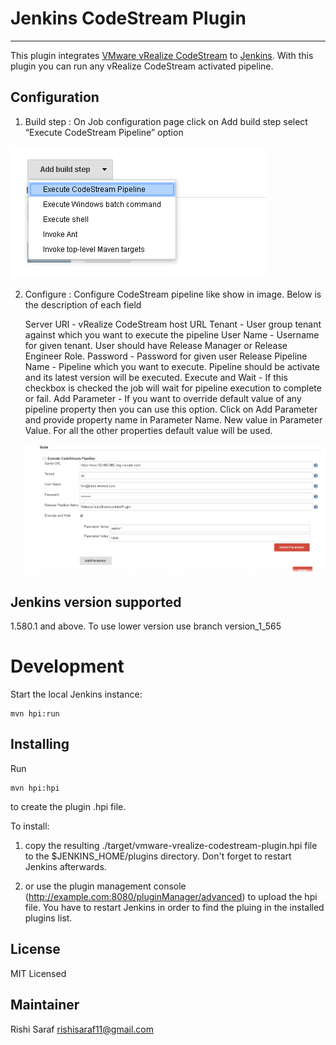 # Jenkins CodeStream Plugin
---------------------
This plugin integrates [VMware vRealize CodeStream][] to [Jenkins][]. With this plugin you can run any vRealize CodeStream activated pipeline.

[VMware vRealize CodeStream]: https://www.vmware.com/products/vrealize-code-stream
[Jenkins]: https://jenkins-ci.org/

Configuration
-------------

1) Build step : On Job configuration page click on Add build step select “Execute CodeStream Pipeline” option

![Build step](/doc/add-build-step.png)

2) Configure :  Configure CodeStream pipeline like show in image. Below is the description of each field

     Server URl -   vRealize CodeStream host URL
     Tenant - User group tenant against which you want to execute the pipeline
     User Name - Username for given tenant. User should have Release Manager or Release Engineer Role.
     Password - Password for given user
     Release Pipeline Name - Pipeline which you want to execute. Pipeline should be activate and its latest version will be executed.
     Execute and Wait - If this checkbox is checked the job will wait for pipeline execution to complete or fail.
     Add Parameter - If you want to override default value of any pipeline property then you can use this option. Click on Add Parameter and provide property name in Parameter Name. New  value in Parameter Value. For all the other properties default value will be used.

     ![Configure](/doc/configuration.png)


Jenkins version supported
------------------------
1.580.1 and above. To use lower version use branch version_1_565


Development
===========

Start the local Jenkins instance:

    mvn hpi:run


Installing
----------
Run

	mvn hpi:hpi

to create the plugin .hpi file.


To install:

1. copy the resulting ./target/vmware-vrealize-codestream-plugin.hpi file to the $JENKINS_HOME/plugins directory. Don't forget to restart Jenkins afterwards.

2. or use the plugin management console (http://example.com:8080/pluginManager/advanced) to upload the hpi file. You have to restart Jenkins in order to find the pluing in the installed plugins list.

License
----------
MIT Licensed


Maintainer
----------
Rishi Saraf <rishisaraf11@gmail.com>


